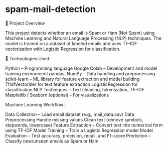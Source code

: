 # spam-mail-detection
📘 Project Overview

This project detects whether an email is Spam or Ham (Not Spam) using Machine Learning and Natural Language Processing (NLP) techniques.
The model is trained on a dataset of labeled emails and uses TF-IDF vectorization with Logistic Regression for classification.


🚀 Technologies Used:

Python – Programming language
Google Colab – Development and model training environment
pandas, NumPy – Data handling and preprocessing
scikit-learn – ML library for feature extraction and model building
TfidfVectorizer for text feature extraction
LogisticRegression for classification
NLP Techniques – Text cleaning, tokenization, TF-IDF
Matplotlib / Seaborn (optional) – For visualizations

Machine Learning Workflow:

Data Collection – Load email dataset (e.g., mail_data.csv)
Data Preprocessing
Handle missing values
Clean text (remove symbols, stopwords, lowercase)
Feature Extraction – Convert text into numerical form using TF-IDF
Model Training – Train a Logistic Regression model
Model Evaluation – Test accuracy, precision, recall, and F1-score
Prediction – Classify new/unseen emails as Spam or Ham


